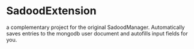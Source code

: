 # SadoodExtension
a complementary project for the original SadoodManager. Automatically saves entries to the mongodb user document and autofills input fields for you.
